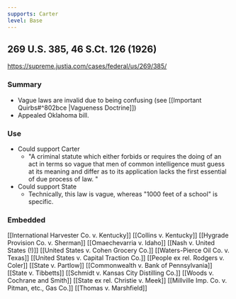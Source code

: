 ```yaml
---
supports: Carter
level: Base
---
```

## 269 U.S. 385, 46 S.Ct. 126 (1926)

https://supreme.justia.com/cases/federal/us/269/385/
### Summary
* Vague laws are invalid due to being confusing (see [[Important Quirbs#^802bce |Vagueness Doctrine]])
* Appealed Oklahoma bill.

### Use
* Could support Carter
	*  "A criminal statute which either forbids or requires the doing of an act in terms so vague that men of common intelligence must guess at its meaning and differ as to its application lacks the first essential of due process of law. "
* Could support State
	* Technically, this law is vague, whereas "1000 feet of a school" is specific. 

### Embedded
[[International Harvester Co. v. Kentucky]]
[[Collins v. Kentucky]]
[[Hygrade Provision Co. v. Sherman]]
[[Omaechevarria v. Idaho]]
[[Nash v. United States (!)]]
[[United States v. Cohen Grocery Co.]]
[[Waters-Pierce Oil Co. v. Texas]]
[[United States v. Capital Traction Co.]]
[[People ex rel. Rodgers v. Coler]]
[[State v. Partlow]]
[[Commonwealth v. Bank of Pennsylvania]]
[[State v. Tibbetts]]
[[Schmidt v. Kansas City Distilling Co.]]
[[Woods v. Cochrane and Smith]]
[[State ex rel. Christie v. Meek]]
[[Millville Imp. Co. v. Pitman, etc., Gas Co.]]
[[Thomas v. Marshfield]]
